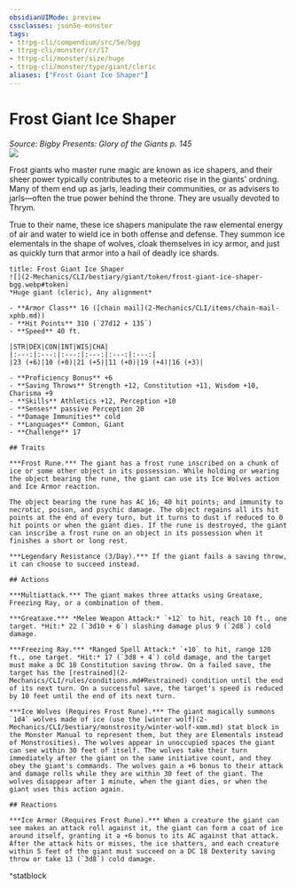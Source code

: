 ```yaml
---
obsidianUIMode: preview
cssclasses: json5e-monster
tags:
- ttrpg-cli/compendium/src/5e/bgg
- ttrpg-cli/monster/cr/17
- ttrpg-cli/monster/size/huge
- ttrpg-cli/monster/type/giant/cleric
aliases: ["Frost Giant Ice Shaper"]
---
```

# Frost Giant Ice Shaper
*Source: Bigby Presents: Glory of the Giants p. 145*  
![](2-Mechanics/CLI/bestiary/giant/img/frost-giant-ice-shaper.webp#right)

Frost giants who master rune magic are known as ice shapers, and their sheer power typically contributes to a meteoric rise in the giants' ordning. Many of them end up as jarls, leading their communities, or as advisers to jarls—often the true power behind the throne. They are usually devoted to Thrym.

True to their name, these ice shapers manipulate the raw elemental energy of air and water to wield ice in both offense and defense. They summon ice elementals in the shape of wolves, cloak themselves in icy armor, and just as quickly turn that armor into a hail of deadly ice shards.

```ad-statblock
title: Frost Giant Ice Shaper
![](2-Mechanics/CLI/bestiary/giant/token/frost-giant-ice-shaper-bgg.webp#token)
*Huge giant (cleric), Any alignment*

- **Armor Class** 16 ([chain mail](2-Mechanics/CLI/items/chain-mail-xphb.md))
- **Hit Points** 310 (`27d12 + 135`) 
- **Speed** 40 ft.

|STR|DEX|CON|INT|WIS|CHA|
|:---:|:---:|:---:|:---:|:---:|:---:|
|23 (+6)|10 (+0)|21 (+5)|11 (+0)|19 (+4)|16 (+3)|

- **Proficiency Bonus** +6
- **Saving Throws** Strength +12, Constitution +11, Wisdom +10, Charisma +9
- **Skills** Athletics +12, Perception +10
- **Senses** passive Perception 20
- **Damage Immunities** cold
- **Languages** Common, Giant
- **Challenge** 17

## Traits

***Frost Rune.*** The giant has a frost rune inscribed on a chunk of ice or some other object in its possession. While holding or wearing the object bearing the rune, the giant can use its Ice Wolves action and Ice Armor reaction.

The object bearing the rune has AC 16; 40 hit points; and immunity to necrotic, poison, and psychic damage. The object regains all its hit points at the end of every turn, but it turns to dust if reduced to 0 hit points or when the giant dies. If the rune is destroyed, the giant can inscribe a frost rune on an object in its possession when it finishes a short or long rest.

***Legendary Resistance (3/Day).*** If the giant fails a saving throw, it can choose to succeed instead.

## Actions

***Multiattack.*** The giant makes three attacks using Greataxe, Freezing Ray, or a combination of them.

***Greataxe.*** *Melee Weapon Attack:* `+12` to hit, reach 10 ft., one target. *Hit:* 22 (`3d10 + 6`) slashing damage plus 9 (`2d8`) cold damage.

***Freezing Ray.*** *Ranged Spell Attack:* `+10` to hit, range 120 ft., one target. *Hit:* 17 (`3d8 + 4`) cold damage, and the target must make a DC 18 Constitution saving throw. On a failed save, the target has the [restrained](2-Mechanics/CLI/rules/conditions.md#Restrained) condition until the end of its next turn. On a successful save, the target's speed is reduced by 10 feet until the end of its next turn.

***Ice Wolves (Requires Frost Rune).*** The giant magically summons `1d4` wolves made of ice (use the [winter wolf](2-Mechanics/CLI/bestiary/monstrosity/winter-wolf-xmm.md) stat block in the Monster Manual to represent them, but they are Elementals instead of Monstrosities). The wolves appear in unoccupied spaces the giant can see within 30 feet of itself. The wolves take their turn immediately after the giant on the same initiative count, and they obey the giant's commands. The wolves gain a +6 bonus to their attack and damage rolls while they are within 30 feet of the giant. The wolves disappear after 1 minute, when the giant dies, or when the giant uses this action again.

## Reactions

***Ice Armor (Requires Frost Rune).*** When a creature the giant can see makes an attack roll against it, the giant can form a coat of ice around itself, granting it a +6 bonus to its AC against that attack. After the attack hits or misses, the ice shatters, and each creature within 5 feet of the giant must succeed on a DC 18 Dexterity saving throw or take 13 (`3d8`) cold damage.
```
^statblock
